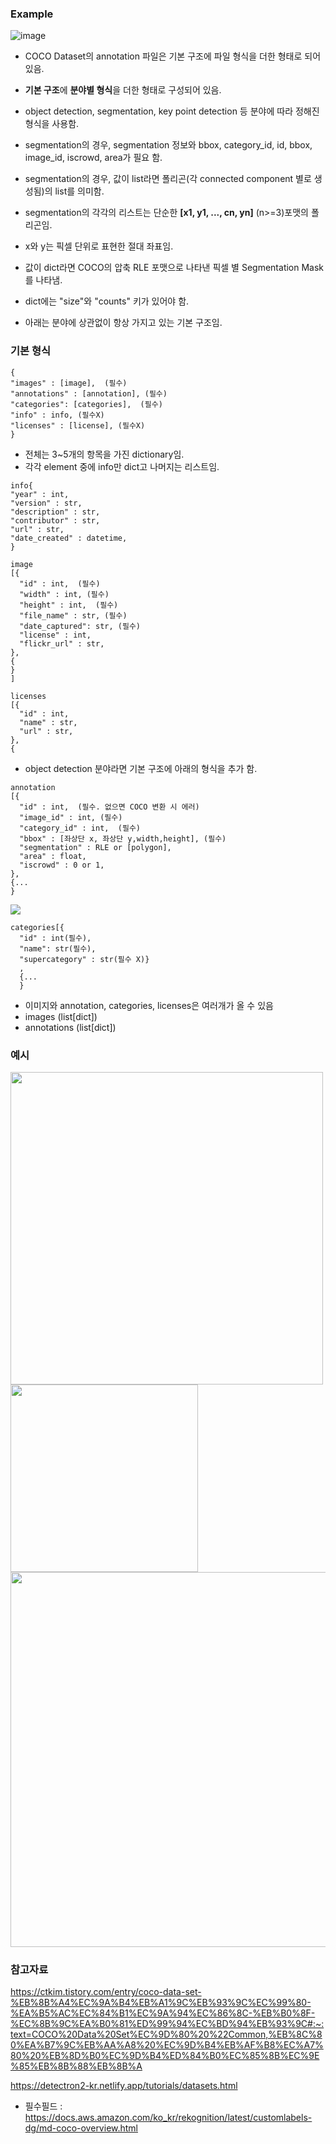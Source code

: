 
### Example

![image](https://github.com/sandartchip/TIL/assets/15938354/3a063708-8542-4b3f-8df1-9395805cbd09)

- COCO Dataset의 annotation 파일은 기본 구조에 파일 형식을 더한 형태로 되어 있음. 

- **기본 구조**에 **분야별 형식**을 더한 형태로 구성되어 있음.
- object detection, segmentation, key point detection 등 분야에 따라 정해진 형식을 사용함.

- segmentation의 경우, segmentation 정보와 bbox, category_id, id, bbox, image_id, iscrowd, area가 필요 함.

- segmentation의 경우, 값이 list라면 폴리곤(각 connected component 별로 생성됨)의 list를 의미함.
- segmentation의 각각의 리스트는 단순한 **[x1, y1, ..., cn, yn]** (n>=3)포맷의 폴리곤임.
- x와 y는 픽셀 단위로 표현한 절대 좌표임.
- 값이 dict라면 COCO의 압축 RLE 포맷으로 나타낸 픽셀 별 Segmentation Mask를 나타냄.
- dict에는 "size"와 "counts" 키가 있어야 함. 

- 아래는 분야에 상관없이 항상 가지고 있는 기본 구조임.

### 기본 형식 
```
{
"images" : [image],  (필수)
"annotations" : [annotation], (필수)
"categories": [categories],  (필수) 
"info" : info, (필수X)
"licenses" : [license], (필수X)
}
```

- 전체는 3~5개의 항목을 가진 dictionary임.
- 각각 element 중에 info만 dict고 나머지는 리스트임.
```
info{
"year" : int, 
"version" : str, 
"description" : str, 
"contributor" : str, 
"url" : str, 
"date_created" : datetime,
}
 
image
[{
  "id" : int,  (필수)
  "width" : int, (필수)
  "height" : int,  (필수)
  "file_name" : str, (필수)
  "date_captured": str, (필수)
  "license" : int, 
  "flickr_url" : str, 
},
{
}
]

licenses
[{
  "id" : int, 
  "name" : str, 
  "url" : str,
},
{
```

- object detection 분야라면 기본 구조에 아래의 형식을 추가 함.
```
annotation
[{
  "id" : int,  (필수. 없으면 COCO 변환 시 에러)
  "image_id" : int, (필수)
  "category_id" : int,  (필수) 
  "bbox" : [좌상단 x, 좌상단 y,width,height], (필수) 
  "segmentation" : RLE or [polygon],  
  "area" : float, 
  "iscrowd" : 0 or 1, 
},
{...
}
```
<img src="https://github.com/sandartchip/TIL/assets/15938354/78157e7f-9c12-4682-b28e-a2fd1f06dba8" />

```
categories[{
  "id" : int(필수),
  "name": str(필수),
  "supercategory" : str(필수 X)}
  ,
  {...
  } 
```

- 이미지와 annotation, categories, licenses은 여러개가 올 수 있음
- images (list[dict])
- annotations (list[dict])

### 예시
<img src="https://github.com/sandartchip/TIL/assets/15938354/b707dd59-d97d-4b0f-9c90-ff395b888674" width="500px" /> <br>
<img src="https://github.com/sandartchip/TIL/assets/15938354/d21a9e74-726e-42b2-901e-548693859930" width="300px"/><br>
<img src="https://github.com/sandartchip/TIL/assets/15938354/e583ddf4-95a4-4ddd-aa8f-aab733927b42" width="600px" />





### 참고자료

https://ctkim.tistory.com/entry/coco-data-set-%EB%8B%A4%EC%9A%B4%EB%A1%9C%EB%93%9C%EC%99%80-%EA%B5%AC%EC%84%B1%EC%9A%94%EC%86%8C-%EB%B0%8F-%EC%8B%9C%EA%B0%81%ED%99%94%EC%BD%94%EB%93%9C#:~:text=COCO%20Data%20Set%EC%9D%80%20%22Common,%EB%8C%80%EA%B7%9C%EB%AA%A8%20%EC%9D%B4%EB%AF%B8%EC%A7%80%20%EB%8D%B0%EC%9D%B4%ED%84%B0%EC%85%8B%EC%9E%85%EB%8B%88%EB%8B%A

https://detectron2-kr.netlify.app/tutorials/datasets.html

- 필수필드 : https://docs.aws.amazon.com/ko_kr/rekognition/latest/customlabels-dg/md-coco-overview.html
